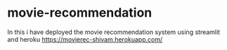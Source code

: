 # movie-recommendation
In this i have deployed the movie recommendation system using streamlit and heroku
https://movierec-shivam.herokuapp.com/
